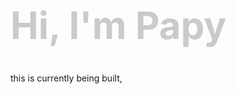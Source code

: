 
<h1 style="color:gray;font-weight:700;font-size:60px;opacity: 0.40;">Hi, I'm Papy</h1>


this is currently being built, 

<!-- 
<div style="font-size:60px;">

| Frontend         | React |   |   |
|------------------|-------|---|---|
| Backend          |       |   |   |
| Curious to learn |       |   |   |

</div>

<h1 style="text-align:center;font-weight:700;font-size:60px;"> example dfsfdfsdd text </p

<br> -->
